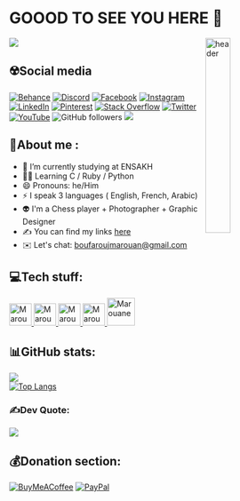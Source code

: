 <h1 align="left">GOOOD TO SEE YOU HERE 👋</h1>

<img align="right" src="https://user-images.githubusercontent.com/104838272/174084147-0b3c51ff-8e24-4d3c-95ba-f83c32279526.gif" alt="header" width="30%" />
<p align="left">
  <img src="https://readme-typing-svg.herokuapp.com?font=Roboto&size=20&color=F4F77BFF&lines=Hello+everyone%2C+I+am+MAROUANE+BOUFAROUJ;+%E7%A7%81%E3%81%AF%E3%82%B3%E3%83%B3%E3%83%94%E3%83%A5%E3%83%BC%E3%82%BF%E3%82%B5%E3%82%A4%E3%82%A8%E3%83%B3%E3%82%B9%E3%81%8C%E5%A4%A7%E5%A5%BD%E3%81%8D%E3%81%A7%E3%81%99">
</p>


## ☢️Social media
[![Behance](https://img.shields.io/badge/Behance-1769ff?logo=behance&logoColor=white)](https://behance.net/Grainme47) [![Discord](https://img.shields.io/badge/Discord-%237289DA.svg?logo=discord&logoColor=white)](htttps://discord.gg/#9151) [![Facebook](https://img.shields.io/badge/Facebook-%231877F2.svg?logo=Facebook&logoColor=white)](https://facebook.com/profile.php?id=100008385498786) [![Instagram](https://img.shields.io/badge/Instagram-%23E4405F.svg?logo=Instagram&logoColor=white)](https://instagram.com/grainme47) [![LinkedIn](https://img.shields.io/badge/LinkedIn-%230077B5.svg?logo=linkedin&logoColor=white)](https://linkedin.com/in/marouaneboufarouj) [![Pinterest](https://img.shields.io/badge/Pinterest-%23E60023.svg?logo=Pinterest&logoColor=white)](https://pinterest.com/Grainme) [![Stack Overflow](https://img.shields.io/badge/-Stackoverflow-FE7A16?logo=stack-overflow&logoColor=white)](https://stackoverflow.com/users/25221862) [![Twitter](https://img.shields.io/badge/Twitter-%231DA1F2.svg?logo=Twitter&logoColor=white)](https://twitter.com/Grainmee) [![YouTube](https://img.shields.io/badge/YouTube-%23FF0000.svg?logo=YouTube&logoColor=white)](https://youtube.com/c/Grainme47) ![GitHub followers](https://img.shields.io/github/followers/MarouaneBouf?label=Follow&style=social) ![](https://komarev.com/ghpvc/?username=MarouaneBouf&label=ProfileViews&color=red)

## 🤟About me :
- 🌱 I’m currently studying at ENSAKH
- 👨‍💻 Learning C / Ruby / Python
- 😄 Pronouns: he/Him
- ⚡ I speak 3 languages ( English, French, Arabic)
- 👽 I'm a Chess player + Photographer + Graphic Designer
- ✍ You can find my links [here]
- ✉️ Let's chat: boufaroujmarouan@gmail.com

## 
## **💻Tech stuff:**
<p float="left">
 <a href="https://en.wikipedia.org/wiki/Python">
<img alt="Marouane" src="https://upload.wikimedia.org/wikipedia/commons/c/c3/Python-logo-notext.svg" width="40">
  </a>
 <a href="https://en.wikipedia.org/wiki/C_(programming_language)">
<img alt="Marouane" src="https://upload.wikimedia.org/wikipedia/commons/1/19/C_Logo.png" width="40">
 </a>
 <a href="https://git-scm.com/">
<img alt="Marouane" src="https://devstickers.com/assets/img/pro/apiv.png" width="40">
  </a>
 <a href="https://code.visualstudio.com/">
<img alt="Marouane" src="https://devstickers.com/assets/img/pro/saxu.png" width="40">
  </a>
  <a href="https://www.adobe.com/creativecloud.html">
<img alt="Marouane" src="https://upload.wikimedia.org/wikipedia/commons/a/ac/Creative_Cloud.svg" width="50">
  </a>
  
</p>

## 

## 📊GitHub stats:
![](https://github-readme-streak-stats.herokuapp.com/?user=MarouaneBouf&theme=dark&hide_border=true)<br/>
[![Top Langs](https://github-readme-stats.vercel.app/api/top-langs/?username=MarouaneBouf&layout=compact&theme=dark&hide_border=true)](https://github.com/MarouaneBouf/github-readme-stats)

### ✍️Dev Quote:
![](https://quotes-github-readme.vercel.app/api?type=horizontal&theme=dark)

  ## 💰Donation section:
  [![BuyMeACoffee](https://img.shields.io/badge/Buy%20Me%20a%20Coffee-ffdd00?style=for-the-badge&logo=buy-me-a-coffee&logoColor=black)](https://buymeacoffee.com/Grainme) [![PayPal](https://img.shields.io/badge/PayPal-00457C?style=for-the-badge&logo=paypal&logoColor=white)](https://paypal.me/MyGoodman47) 
  
  
  </details>

[here]: https://linktr.ee/Grainme47
  
